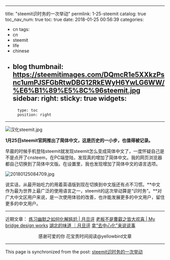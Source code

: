 
---
title: "steemit识时务的一次举动"
permlink: 1-25-steemit
catalog: true
toc_nav_num: true
toc: true
date: 2018-01-25 00:56:39
categories:
- cn
tags:
- cn
- steemit
- life
- chinese
- blog
thumbnail: https://steemitimages.com/DQmcR1e5XXkzPsnc1umPJSFGbRtwDBG12RkEWyH6YwLG6WW/%E6%B1%89%E5%8C%96steemit.jpg
sidebar:
    right:
        sticky: true
widgets:
    -
        type: toc
        position: right
---


![汉化steemit.jpg](https://steemitimages.com/DQmcR1e5XXkzPsnc1umPJSFGbRtwDBG12RkEWyH6YwLG6WW/%E6%B1%89%E5%8C%96steemit.jpg)

**1月25日steemit官网推出了简体中文，这是历史的一小步，也值得被记录。**

早晨的时候手机登陆steemit就发现steemit怎么变成简体中文了，一度怀疑自己是不是点开了cnsteem，在PC端登陆，发现真的增加了简体中文。我的网页浏览器都自己切换到了简体中文版。在设置里，我也发现增加了简体中文的语言选项。

![20180125084709.jpg](https://steemitimages.com/DQmcMuHGxZ4JXvnjG4PRgd6qAeGM4QRMcF9yKVq8eBPjrJF/20180125084709.jpg)

说实话，从最开始吃力的用着英语版到现在切换到中文版还有点不习惯。**中文作为最为世界上最广泛的使用语言之一，steemit的这次举动算是“识时务”。**对广大中文区用户来说，是一次使用体验的改善，也许能发展更多的中文用户，留住更多的中文用户。

---
近期文章：
[练习幽默之如何化解尴尬 | 月旦评](https://steemit.com/cn/@yellowbird/4ti9rs)
[老板不是曹叡之皆大欢喜 | My bridge design works](https://steemit.com/cn/@yellowbird/gowcd)
[湖北的味道 ｜月旦评](https://steemit.com/cn/@yellowbird/rye1m)
[拿“去中心化”来说说事](https://steemit.com/cn/@yellowbird/nna3f)


<center>感谢可爱的你
花宝贵时间阅读@yellowbird文章</center>

- - -

This page is synchronized from the post: [steemit识时务的一次举动](https://steemit.com/@yellowbird/1-25-steemit)
